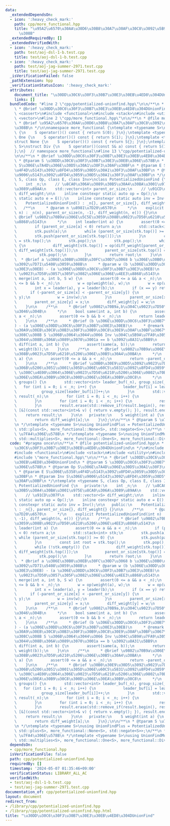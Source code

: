 ```yaml
---
data:
  _extendedDependsOn:
  - icon: ':heavy_check_mark:'
    path: cpp/more_functional.hpp
    title: "\u95A2\u6570\u30AA\u30D6\u30B8\u30A7\u30AF\u30C8\u3092\u5B9A\u7FA9\u3059\
      \u308B"
  _extendedRequiredBy: []
  _extendedVerifiedWith:
  - icon: ':heavy_check_mark:'
    path: test/aoj-dsl-1-b.test.cpp
    title: test/aoj-dsl-1-b.test.cpp
  - icon: ':heavy_check_mark:'
    path: test/aoj-jag-summer-2971.test.cpp
    title: test/aoj-jag-summer-2971.test.cpp
  _isVerificationFailed: false
  _pathExtension: hpp
  _verificationStatusIcon: ':heavy_check_mark:'
  attributes:
    document_title: "\u30DD\u30C6\u30F3\u30B7\u30E3\u30EB\u4ED8\u304DUnionFind"
    links: []
  bundledCode: "#line 2 \"cpp/potentialized-unionfind.hpp\"\n\n/**\n * @file potentialized-unionfind.hpp\n\
    \ * @brief \u30DD\u30C6\u30F3\u30B7\u30E3\u30EB\u4ED8\u304DUnionFind\n */\n#include\
    \ <cassert>\n#include <functional>\n#include <stack>\n#include <utility>\n#include\
    \ <vector>\n#line 2 \"cpp/more_functional.hpp\"\n\n/**\n * @file more_functional.hpp\n\
    \ * @brief \u95A2\u6570\u30AA\u30D6\u30B8\u30A7\u30AF\u30C8\u3092\u5B9A\u7FA9\u3059\
    \u308B\n */\n\nnamespace more_functional {\ntemplate <typename S>\nstruct Zero\
    \ {\n    S operator()() const { return S(0); }\n};\ntemplate <typename S>\nstruct\
    \ One {\n    S operator()() const { return S(1); }\n};\ntemplate <typename S>\n\
    struct None {\n    S operator()() const { return S{}; }\n};\ntemplate <typename\
    \ S>\nstruct Div {\n    S operator()(const S& a) const { return S(1) / a; }\n\
    };\n}  // namespace more_functional\n#line 13 \"cpp/potentialized-unionfind.hpp\"\
    \n\n/**\n * @brief \u30DD\u30C6\u30F3\u30B7\u30E3\u30EB\u4ED8\u304DUnionFind\n\
    \ * @tparam S \u30DD\u30C6\u30F3\u30B7\u30E3\u30EB\u306E\u578B\n * @tparam Op\
    \ S\u306E\u7A4D\u306E\u30D5\u30A1\u30F3\u30AF\u30BF\n * @tparam E S\u306E\u5358\
    \u4F4D\u5143\u3092\u8FD4\u3059\u30D5\u30A1\u30F3\u30AF\u30BF\n * @tparam Inv S\u306E\
    \u9006\u5143\u3092\u8FD4\u3059\u30D5\u30A1\u30F3\u30AF\u30BF\n */\ntemplate <typename\
    \ S, class Op, class E, class Inv>\nclass PotentializedUnionFind {\n   private:\n\
    \    int _n;\n    // \u8CA0\u306A\u3089\u30B5\u30A4\u30BA\u3001\u975E\u8CA0\u306A\
    \u3089\u89AA\n    std::vector<int> parent_or_size;\n    // \u91CD\u307F\n    std::vector<S>\
    \ diff_weight;\n\n    inline constexpr static auto op = Op();\n    inline constexpr\
    \ static auto e = E();\n    inline constexpr static auto inv = Inv();\n\n   public:\n\
    \    PotentializedUnionFind() : _n{}, parent_or_size{}, diff_weight{} {}\n\n \
    \   /**\n     * @param n \u8981\u7D20\u6570\n     */\n    explicit PotentializedUnionFind(int\
    \ n) : _n(n), parent_or_size(n, -1), diff_weight(n, e()) {}\n\n    /**\n     *\
    \ @brief \u9802\u70B9a\u306E\u5C5E\u3059\u308B\u9023\u7D50\u6210\u5206\u306E\u4EE3\
    \u8868\u5143\n     */\n    int leader(int a) {\n        assert(0 <= a && a < _n);\n\
    \        if (parent_or_size[a] < 0) return a;\n        std::stack<int> stk;\n\
    \        stk.push(a);\n        while (parent_or_size[stk.top()] >= 0) {\n    \
    \        stk.push(parent_or_size[stk.top()]);\n        }\n        const int root\
    \ = stk.top();\n        stk.pop();\n        stk.pop();\n        while (!stk.empty())\
    \ {\n            diff_weight[stk.top()] = op(diff_weight[parent_or_size[stk.top()]],\
    \ diff_weight[stk.top()]);\n            parent_or_size[stk.top()] = root;\n  \
    \          stk.pop();\n        }\n        return root;\n    }\n\n    /**\n   \
    \  * @brief a \u306E\u30B0\u30EB\u30FC\u30D7\u3068 b \u306E\u30B0\u30EB\u30FC\u30D7\
    \u3092\u7D71\u5408\u3059\u308B\n     * @param w (b \u306E\u30DD\u30C6\u30F3\u30B7\
    \u30E3\u30EB) - (a \u306E\u30DD\u30C6\u30F3\u30B7\u30E3\u30EB)\n     * @return\
    \ \u9023\u7D50\u3057\u305F\u3082\u306E\u306E\u4EE3\u8868\u5143\n     */\n    int\
    \ merge(int a, int b, S w) {\n        assert(0 <= a && a < _n);\n        assert(0\
    \ <= b && b < _n);\n        w = op(weight(a), w);\n        w = op(w, inv(weight(b)));\n\
    \        int x = leader(a), y = leader(b);\n        if (x == y) return x;\n  \
    \      if (-parent_or_size[x] < -parent_or_size[y]) {\n            std::swap(x,\
    \ y);\n            w = inv(w);\n        }\n        parent_or_size[x] += parent_or_size[y];\n\
    \        parent_or_size[y] = x;\n        diff_weight[y] = w;\n        return x;\n\
    \    }\n\n    /**\n     * @brief \u9802\u70B9a,b\u304C\u9023\u7D50\u304B\u3069\
    \u3046\u304B\n     */\n    bool same(int a, int b) {\n        assert(0 <= a &&\
    \ a < _n);\n        assert(0 <= b && b < _n);\n        return leader(a) == leader(b);\n\
    \    }\n\n    /**\n     * @brief (b \u306E\u30DD\u30C6\u30F3\u30B7\u30E3\u30EB\
    ) - (a \u306E\u30DD\u30C6\u30F3\u30B7\u30E3\u30EB)\n     * @remark \u30C7\u30D5\
    \u30A9\u30EB\u30C8\u30B3\u30F3\u30B9\u30C8\u30E9\u30AF\u30BF\u3067\u4F5C\u3089\
    \u308C\u308B S \u306B\u3064\u3044\u3066 Inv \u304C\u5B9A\u7FA9\u3055\u308C\u3066\
    \u3044\u308B\u306A\u3089\u3070\u3001a == b \u3092\u8A31\u5BB9\n     */\n    S\
    \ diff(int a, int b) {\n        assert(same(a, b));\n        return op(inv(weight(a)),\
    \ weight(b));\n    }\n\n    /**\n     * @brief \u9802\u70B9a\u306E\u5C5E\u3059\
    \u308B\u9023\u7D50\u6210\u5206\u306E\u30B5\u30A4\u30BA\n     */\n    int size(int\
    \ a) {\n        assert(0 <= a && a < _n);\n        return -parent_or_size[leader(a)];\n\
    \    }\n\n    /**\n     * @brief \u30B0\u30E9\u30D5\u3092\u9023\u7D50\u6210\u5206\
    \u306B\u5206\u3051\u3001\u305D\u306E\u60C5\u5831\u3092\u8FD4\u3059\n     * @return\
    \ \u300C\u4E00\u3064\u306E\u9023\u7D50\u6210\u5206\u306E\u9802\u70B9\u756A\u53F7\
    \u306E\u30EA\u30B9\u30C8\u300D\u306E\u30EA\u30B9\u30C8\n     */\n    std::vector<std::vector<int>>\
    \ groups() {\n        std::vector<int> leader_buf(_n), group_size(_n);\n     \
    \   for (int i = 0; i < _n; i++) {\n            leader_buf[i] = leader(i);\n \
    \           group_size[leader_buf[i]]++;\n        }\n        std::vector<std::vector<int>>\
    \ result(_n);\n        for (int i = 0; i < _n; i++) {\n            result[i].reserve(group_size[i]);\n\
    \        }\n        for (int i = 0; i < _n; i++) {\n            result[leader_buf[i]].push_back(i);\n\
    \        }\n        result.erase(std::remove_if(result.begin(), result.end(),\
    \ [&](const std::vector<int>& v) { return v.empty(); }), result.end());\n    \
    \    return result;\n    }\n\n   private:\n    S weight(int a) {\n        leader(a);\n\
    \        return diff_weight[a];\n    }\n};\n\n/**\n * @tparam S \u7FA4\u306E\u578B\
    \n */\ntemplate <typename S>\nusing UnionFindPlus = PotentializedUnionFind<S,\
    \ std::plus<S>, more_functional::None<S>, std::negate<S>>;\n/**\n * @tparam S\
    \ \u7FA4\u306E\u578B\n */\ntemplate <typename S>\nusing UnionFindMul = PotentializedUnionFind<S,\
    \ std::multiplies<S>, more_functional::One<S>, more_functional::Div<S>>;\n"
  code: "#pragma once\n\n/**\n * @file potentialized-unionfind.hpp\n * @brief \u30DD\
    \u30C6\u30F3\u30B7\u30E3\u30EB\u4ED8\u304DUnionFind\n */\n#include <cassert>\n\
    #include <functional>\n#include <stack>\n#include <utility>\n#include <vector>\n\
    #include \"more_functional.hpp\"\n\n/**\n * @brief \u30DD\u30C6\u30F3\u30B7\u30E3\
    \u30EB\u4ED8\u304DUnionFind\n * @tparam S \u30DD\u30C6\u30F3\u30B7\u30E3\u30EB\
    \u306E\u578B\n * @tparam Op S\u306E\u7A4D\u306E\u30D5\u30A1\u30F3\u30AF\u30BF\n\
    \ * @tparam E S\u306E\u5358\u4F4D\u5143\u3092\u8FD4\u3059\u30D5\u30A1\u30F3\u30AF\
    \u30BF\n * @tparam Inv S\u306E\u9006\u5143\u3092\u8FD4\u3059\u30D5\u30A1\u30F3\
    \u30AF\u30BF\n */\ntemplate <typename S, class Op, class E, class Inv>\nclass\
    \ PotentializedUnionFind {\n   private:\n    int _n;\n    // \u8CA0\u306A\u3089\
    \u30B5\u30A4\u30BA\u3001\u975E\u8CA0\u306A\u3089\u89AA\n    std::vector<int> parent_or_size;\n\
    \    // \u91CD\u307F\n    std::vector<S> diff_weight;\n\n    inline constexpr\
    \ static auto op = Op();\n    inline constexpr static auto e = E();\n    inline\
    \ constexpr static auto inv = Inv();\n\n   public:\n    PotentializedUnionFind()\
    \ : _n{}, parent_or_size{}, diff_weight{} {}\n\n    /**\n     * @param n \u8981\
    \u7D20\u6570\n     */\n    explicit PotentializedUnionFind(int n) : _n(n), parent_or_size(n,\
    \ -1), diff_weight(n, e()) {}\n\n    /**\n     * @brief \u9802\u70B9a\u306E\u5C5E\
    \u3059\u308B\u9023\u7D50\u6210\u5206\u306E\u4EE3\u8868\u5143\n     */\n    int\
    \ leader(int a) {\n        assert(0 <= a && a < _n);\n        if (parent_or_size[a]\
    \ < 0) return a;\n        std::stack<int> stk;\n        stk.push(a);\n       \
    \ while (parent_or_size[stk.top()] >= 0) {\n            stk.push(parent_or_size[stk.top()]);\n\
    \        }\n        const int root = stk.top();\n        stk.pop();\n        stk.pop();\n\
    \        while (!stk.empty()) {\n            diff_weight[stk.top()] = op(diff_weight[parent_or_size[stk.top()]],\
    \ diff_weight[stk.top()]);\n            parent_or_size[stk.top()] = root;\n  \
    \          stk.pop();\n        }\n        return root;\n    }\n\n    /**\n   \
    \  * @brief a \u306E\u30B0\u30EB\u30FC\u30D7\u3068 b \u306E\u30B0\u30EB\u30FC\u30D7\
    \u3092\u7D71\u5408\u3059\u308B\n     * @param w (b \u306E\u30DD\u30C6\u30F3\u30B7\
    \u30E3\u30EB) - (a \u306E\u30DD\u30C6\u30F3\u30B7\u30E3\u30EB)\n     * @return\
    \ \u9023\u7D50\u3057\u305F\u3082\u306E\u306E\u4EE3\u8868\u5143\n     */\n    int\
    \ merge(int a, int b, S w) {\n        assert(0 <= a && a < _n);\n        assert(0\
    \ <= b && b < _n);\n        w = op(weight(a), w);\n        w = op(w, inv(weight(b)));\n\
    \        int x = leader(a), y = leader(b);\n        if (x == y) return x;\n  \
    \      if (-parent_or_size[x] < -parent_or_size[y]) {\n            std::swap(x,\
    \ y);\n            w = inv(w);\n        }\n        parent_or_size[x] += parent_or_size[y];\n\
    \        parent_or_size[y] = x;\n        diff_weight[y] = w;\n        return x;\n\
    \    }\n\n    /**\n     * @brief \u9802\u70B9a,b\u304C\u9023\u7D50\u304B\u3069\
    \u3046\u304B\n     */\n    bool same(int a, int b) {\n        assert(0 <= a &&\
    \ a < _n);\n        assert(0 <= b && b < _n);\n        return leader(a) == leader(b);\n\
    \    }\n\n    /**\n     * @brief (b \u306E\u30DD\u30C6\u30F3\u30B7\u30E3\u30EB\
    ) - (a \u306E\u30DD\u30C6\u30F3\u30B7\u30E3\u30EB)\n     * @remark \u30C7\u30D5\
    \u30A9\u30EB\u30C8\u30B3\u30F3\u30B9\u30C8\u30E9\u30AF\u30BF\u3067\u4F5C\u3089\
    \u308C\u308B S \u306B\u3064\u3044\u3066 Inv \u304C\u5B9A\u7FA9\u3055\u308C\u3066\
    \u3044\u308B\u306A\u3089\u3070\u3001a == b \u3092\u8A31\u5BB9\n     */\n    S\
    \ diff(int a, int b) {\n        assert(same(a, b));\n        return op(inv(weight(a)),\
    \ weight(b));\n    }\n\n    /**\n     * @brief \u9802\u70B9a\u306E\u5C5E\u3059\
    \u308B\u9023\u7D50\u6210\u5206\u306E\u30B5\u30A4\u30BA\n     */\n    int size(int\
    \ a) {\n        assert(0 <= a && a < _n);\n        return -parent_or_size[leader(a)];\n\
    \    }\n\n    /**\n     * @brief \u30B0\u30E9\u30D5\u3092\u9023\u7D50\u6210\u5206\
    \u306B\u5206\u3051\u3001\u305D\u306E\u60C5\u5831\u3092\u8FD4\u3059\n     * @return\
    \ \u300C\u4E00\u3064\u306E\u9023\u7D50\u6210\u5206\u306E\u9802\u70B9\u756A\u53F7\
    \u306E\u30EA\u30B9\u30C8\u300D\u306E\u30EA\u30B9\u30C8\n     */\n    std::vector<std::vector<int>>\
    \ groups() {\n        std::vector<int> leader_buf(_n), group_size(_n);\n     \
    \   for (int i = 0; i < _n; i++) {\n            leader_buf[i] = leader(i);\n \
    \           group_size[leader_buf[i]]++;\n        }\n        std::vector<std::vector<int>>\
    \ result(_n);\n        for (int i = 0; i < _n; i++) {\n            result[i].reserve(group_size[i]);\n\
    \        }\n        for (int i = 0; i < _n; i++) {\n            result[leader_buf[i]].push_back(i);\n\
    \        }\n        result.erase(std::remove_if(result.begin(), result.end(),\
    \ [&](const std::vector<int>& v) { return v.empty(); }), result.end());\n    \
    \    return result;\n    }\n\n   private:\n    S weight(int a) {\n        leader(a);\n\
    \        return diff_weight[a];\n    }\n};\n\n/**\n * @tparam S \u7FA4\u306E\u578B\
    \n */\ntemplate <typename S>\nusing UnionFindPlus = PotentializedUnionFind<S,\
    \ std::plus<S>, more_functional::None<S>, std::negate<S>>;\n/**\n * @tparam S\
    \ \u7FA4\u306E\u578B\n */\ntemplate <typename S>\nusing UnionFindMul = PotentializedUnionFind<S,\
    \ std::multiplies<S>, more_functional::One<S>, more_functional::Div<S>>;\n"
  dependsOn:
  - cpp/more_functional.hpp
  isVerificationFile: false
  path: cpp/potentialized-unionfind.hpp
  requiredBy: []
  timestamp: '2024-05-07 01:35:46+09:00'
  verificationStatus: LIBRARY_ALL_AC
  verifiedWith:
  - test/aoj-dsl-1-b.test.cpp
  - test/aoj-jag-summer-2971.test.cpp
documentation_of: cpp/potentialized-unionfind.hpp
layout: document
redirect_from:
- /library/cpp/potentialized-unionfind.hpp
- /library/cpp/potentialized-unionfind.hpp.html
title: "\u30DD\u30C6\u30F3\u30B7\u30E3\u30EB\u4ED8\u304DUnionFind"
---
```

